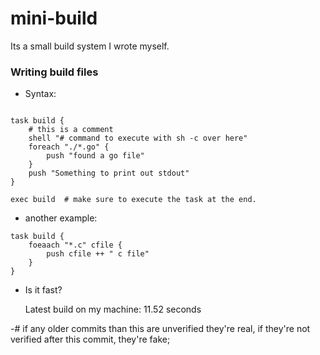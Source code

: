 # mini-build

Its a small build system I wrote myself. 

### Writing build files

- Syntax: 

```task

task build {
    # this is a comment 
    shell "# command to execute with sh -c over here" 
    foreach "./*.go" { 
        push "found a go file" 
    }
    push "Something to print out stdout" 
}

exec build  # make sure to execute the task at the end. 
```

- another example: 
```task 
task build {
    foeaach "*.c" cfile {
        push cfile ++ " c file" 
    }
} 

```
- Is it fast?

    Latest build on my machine: 11.52 seconds

-# if any older commits than this are unverified they're real, if they're not verified after this commit, they're fake; 
